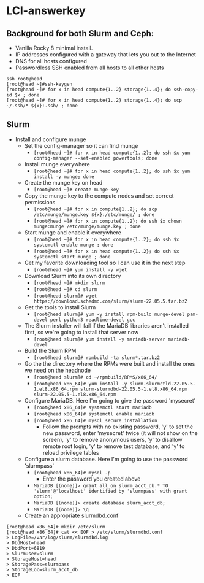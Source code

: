 # LCI-answerkey
## Background for both Slurm and Ceph:
- Vanilla Rocky 8 minimal install.
- IP addresses configured with a gateway that lets you out to the Internet
- DNS for all hosts configured
- Passwordless SSH enabled from all hosts to all other hosts
 ```
ssh root@head
[root@head ~]#ssh-keygen
[root@head ~]# for x in head compute{1..2} storage{1..4}; do ssh-copy-id $x ; done
[root@head ~]# for x in head compute{1..2} storage{1..4}; do scp ~/.ssh/* ${x}:.ssh/ ; done
```
## Slurm
- Install and configure munge
  - Set the config-manager so it can find munge
    - `[root@head ~]# for x in head compute{1..2}; do ssh $x yum config-manager --set-enabled powertools; done`
  - Install munge everywhere
    - `[root@head ~]# for x in head compute{1..2}; do ssh $x yum install -y munge; done`
  - Create the munge key on head
    - `[root@head ~]# create-munge-key`
  - Copy the munge key to the compute nodes and set correct permissions
    - `[root@head ~]# for x in compute{1..2}; do scp /etc/munge/munge.key ${x}:/etc/munge/ ; done`
    - `[root@head ~]# for x in compute{1..2}; do ssh $x chown munge:munge /etc/munge/munge.key ; done`
  - Start munge and enable it everywhere
    - `[root@head ~]# for x in head compute{1..2}; do ssh $x systemctl enable munge ; done`
    - `[root@head ~]# for x in head compute{1..2}; do ssh $x systemctl start munge ; done`
  - Get my favorite downloading tool so I can use it in the next step
    - `[root@head ~]# yum install -y wget`
  - Download Slurm into its own directory
    - `[root@head ~]# mkdir slurm`
    - `[root@head ~]# cd slurm`
    - `[root@head slurm]# wget https://download.schedmd.com/slurm/slurm-22.05.5.tar.bz2`
  - Get the tools to install Slurm
    - `[root@head slurm]# yum -y install rpm-build munge-devel pam-devel perl python3 readline-devel gcc`
  - The Slurm installer will fail if the MariaDB libraries aren't installed first, so we're going to install that server now
    - `[root@head slurm]# yum install -y mariadb-server mariadb-devel`
  - Build the Slurm RPM
    - `[root@head slurm]# rpmbuild -ta slurm*.tar.bz2`
  - Go the the directory where the RPMs were built and install the ones we need on the headnode
    - `[root@head slurm]# cd ~/rpmbuild/RPMS/x86_64/`
    - `[root@head x86_64]# yum install -y slurm-slurmctld-22.05.5-1.el8.x86_64.rpm slurm-slurmdbd-22.05.5-1.el8.x86_64.rpm slurm-22.05.5-1.el8.x86_64.rpm`
  - Configure MariaDB. Here I'm going to give the password 'mysecret'
    - `[root@head x86_64]# systemctl start mariadb`
    - `[root@head x86_64]# systemctl enable mariadb`
    - `[root@head x86_64]# mysql_secure_installation`
      - Follow the prompts with no existing password, 'y' to set the new password, enter 'mysecret' twice (it will not show on the screen), 'y' to remove anonymous users, 'y' to disallow remote root login, 'y' to remove test database, and 'y' to reload privilege tables
  - Configure a slurm database. Here I'm going to use the password 'slurmpass'
    - `[root@head x86_64]# mysql -p`
      - Enter the password you created above
    - `MariaDB [(none)]> grant all on slurm_acct_db.* TO 'slurm'@'localhost' identified by 'slurmpass' with grant option;`
    - `MariaDB [(none)]> create database slurm_acct_db;`
    - `MariaDB [(none)]> \q`
  - Create an appropriate slurmdbd.conf`
```
[root@head x86_64]# mkdir /etc/slurm
[root@head x86_64]# cat << EOF > /etc/slurm/slurmdbd.conf
> LogFile=/var/log/slurm/slurmdbd.log
> DbdHost=head
> DbdPort=6819
> SlurmUser=slurm
> StorageHost=head
> StoragePass=slurmpass
> StorageLoc=slurm_acct_db
> EOF
```

